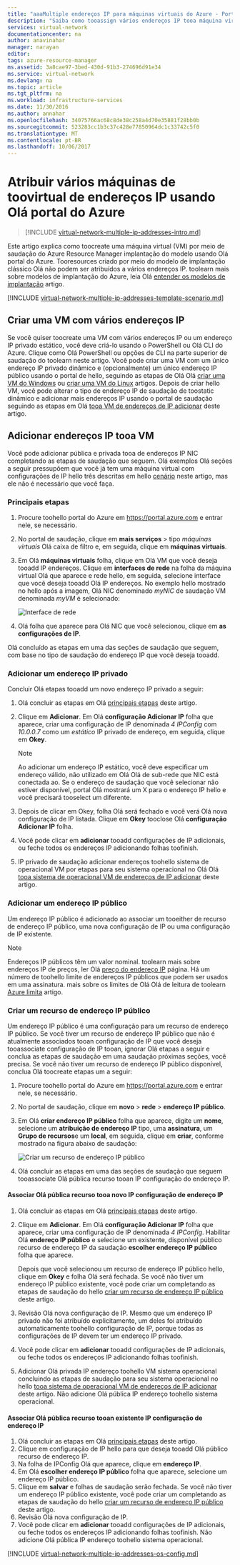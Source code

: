 ```yaml
---
title: "aaaMultiple endereços IP para máquinas virtuais do Azure - Portal | Microsoft Docs"
description: "Saiba como tooassign vários endereços IP tooa máquina virtual usando Olá portal do Azure | Gerenciador de recursos."
services: virtual-network
documentationcenter: na
author: anavinahar
manager: narayan
editor: 
tags: azure-resource-manager
ms.assetid: 3a8cae97-3bed-430d-91b3-274696d91e34
ms.service: virtual-network
ms.devlang: na
ms.topic: article
ms.tgt_pltfrm: na
ms.workload: infrastructure-services
ms.date: 11/30/2016
ms.author: annahar
ms.openlocfilehash: 34075766ac68c8de38c258a4d70e35881f28bb0b
ms.sourcegitcommit: 523283cc1b3c37c428e77850964dc1c33742c5f0
ms.translationtype: MT
ms.contentlocale: pt-BR
ms.lasthandoff: 10/06/2017
---
```

# <a name="assign-multiple-ip-addresses-toovirtual-machines-using-hello-azure-portal"></a>Atribuir vários máquinas de toovirtual de endereços IP usando Olá portal do Azure

>[!INCLUDE [virtual-network-multiple-ip-addresses-intro.md](../../includes/virtual-network-multiple-ip-addresses-intro.md)]
>
Este artigo explica como toocreate uma máquina virtual (VM) por meio de saudação do Azure Resource Manager implantação do modelo usando Olá portal do Azure. Tooresources criado por meio do modelo de implantação clássico Olá não podem ser atribuídos a vários endereços IP. toolearn mais sobre modelos de implantação do Azure, leia Olá [entender os modelos de implantação](../resource-manager-deployment-model.md) artigo.

[!INCLUDE [virtual-network-multiple-ip-addresses-template-scenario.md](../../includes/virtual-network-multiple-ip-addresses-scenario.md)]

## <a name = "create"></a>Criar uma VM com vários endereços IP

Se você quiser toocreate uma VM com vários endereços IP ou um endereço IP privado estático, você deve criá-lo usando o PowerShell ou Olá CLI do Azure. Clique como Olá PowerShell ou opções de CLI na parte superior de saudação do toolearn neste artigo. Você pode criar uma VM com um único endereço IP privado dinâmico e (opcionalmente) um único endereço IP público usando o portal de hello, seguindo as etapas de Olá Olá [criar uma VM do Windows](../virtual-machines/virtual-machines-windows-hero-tutorial.md) ou [criar uma VM do Linux](../virtual-machines/linux/quick-create-portal.md) artigos. Depois de criar hello VM, você pode alterar o tipo de endereço IP de saudação de toostatic dinâmico e adicionar mais endereços IP usando o portal de saudação seguindo as etapas em Olá [tooa VM de endereços de IP adicionar](#add) deste artigo.

## <a name="add"></a>Adicionar endereços IP tooa VM

Você pode adicionar pública e privada tooa de endereços IP NIC completando as etapas de saudação que seguem. Olá exemplos Olá seções a seguir pressupõem que você já tem uma máquina virtual com configurações de IP hello três descritas em hello [cenário](#Scenario) neste artigo, mas ele não é necessário que você faça.

### <a name="coreadd"></a>Principais etapas

1. Procure toohello portal do Azure em https://portal.azure.com e entrar nele, se necessário.
2. No portal de saudação, clique em **mais serviços** > tipo *máquinas virtuais* Olá caixa de filtro e, em seguida, clique em **máquinas virtuais**.
3. Em Olá **máquinas virtuais** folha, clique em Olá VM que você deseja tooadd IP endereços. Clique em **interfaces de rede** na folha da máquina virtual Olá que aparece e rede hello, em seguida, selecione interface que você deseja tooadd Olá IP endereços. No exemplo hello mostrado no hello após a imagem, Olá NIC denominado *myNIC* de saudação VM denominada *myVM* é selecionado:

    ![Interface de rede](./media/virtual-network-multiple-ip-addresses-portal/figure1.png)

4. Olá folha que aparece para Olá NIC que você selecionou, clique em **as configurações de IP**.

Olá concluído as etapas em uma das seções de saudação que seguem, com base no tipo de saudação do endereço IP que você deseja tooadd.

### <a name="add-a-private-ip-address"></a>**Adicionar um endereço IP privado**

Concluir Olá etapas tooadd um novo endereço IP privado a seguir:

1. Olá concluir as etapas em Olá [principais etapas](#coreadd) deste artigo.
2. Clique em **Adicionar**. Em Olá **configuração Adicionar IP** folha que aparece, criar uma configuração de IP denominada *4 IPConfig* com *10.0.0.7* como um *estático* IP privado de endereço, em seguida, clique em **Okey**.

    > [!NOTE]
    > Ao adicionar um endereço IP estático, você deve especificar um endereço válido, não utilizado em Olá Olá de sub-rede que NIC está conectada ao. Se o endereço de saudação que você selecionar não estiver disponível, portal Olá mostrará um X para o endereço IP hello e você precisará tooselect um diferente.

3. Depois de clicar em Okey, folha Olá será fechado e você verá Olá nova configuração de IP listada. Clique em **Okey** tooclose Olá **configuração Adicionar IP** folha.
4. Você pode clicar em **adicionar** tooadd configurações de IP adicionais, ou feche todos os endereços IP adicionando folhas toofinish.
5. IP privado de saudação adicionar endereços toohello sistema de operacional VM por etapas para seu sistema operacional no Olá Olá [tooa sistema de operacional VM de endereços de IP adicionar](#os-config) deste artigo.

### <a name="add-a-public-ip-address"></a>Adicionar um endereço IP público

Um endereço IP público é adicionado ao associar um tooeither de recurso de endereço IP público, uma nova configuração de IP ou uma configuração de IP existente.

> [!NOTE]
> Endereços IP públicos têm um valor nominal. toolearn mais sobre endereços IP de preços, ler Olá [preço do endereço IP](https://azure.microsoft.com/pricing/details/ip-addresses) página. Há um número de toohello limite de endereços IP públicos que podem ser usados em uma assinatura. mais sobre os limites de Olá Olá de leitura de toolearn [Azure limita](../azure-subscription-service-limits.md#networking-limits) artigo.
> 

### <a name="create-public-ip"></a>Criar um recurso de endereço IP público

Um endereço IP público é uma configuração para um recurso de endereço IP público. Se você tiver um recurso de endereço IP público que não é atualmente associados tooan configuração de IP que você deseja tooassociate configuração de IP tooan, ignorar Olá etapas a seguir e conclua as etapas de saudação em uma saudação próximas seções, você precisa. Se você não tiver um recurso de endereço IP público disponível, conclua Olá toocreate etapas um a seguir:

1. Procure toohello portal do Azure em https://portal.azure.com e entrar nele, se necessário.
3. No portal de saudação, clique em **novo** > **rede** > **endereço IP público**.
4. Em Olá **criar endereço IP público** folha que aparece, digite um **nome**, selecione um **atribuição de endereço IP** tipo, uma **assinatura**, um **Grupo de recursos**e um **local**, em seguida, clique em **criar**, conforme mostrado na figura abaixo de saudação:

    ![Criar um recurso de endereço IP público](./media/virtual-network-multiple-ip-addresses-portal/figure5.png)

5. Olá concluir as etapas em uma das seções de saudação que seguem tooassociate Olá pública recurso tooan IP configuração do endereço IP.

#### <a name="associate-hello-public-ip-address-resource-tooa-new-ip-configuration"></a>Associar Olá pública recurso tooa novo IP configuração de endereço IP

1. Olá concluir as etapas em Olá [principais etapas](#coreadd) deste artigo.
2. Clique em **Adicionar**. Em Olá **configuração Adicionar IP** folha que aparece, criar uma configuração de IP denominada *4 IPConfig*. Habilitar Olá **endereço IP público** e selecione um existente, disponível público recurso de endereço IP da saudação **escolher endereço IP público** folha que aparece.

    Depois que você selecionou um recurso de endereço IP público hello, clique em **Okey** e folha Olá será fechada. Se você não tiver um endereço IP público existente, você pode criar um completando as etapas de saudação do hello [criar um recurso de endereço IP público](#create-public-ip) deste artigo. 

3. Revisão Olá nova configuração de IP. Mesmo que um endereço IP privado não foi atribuído explicitamente, um deles foi atribuído automaticamente toohello configuração de IP, porque todas as configurações de IP devem ter um endereço IP privado.
4. Você pode clicar em **adicionar** tooadd configurações de IP adicionais, ou feche todos os endereços IP adicionando folhas toofinish.
5. Adicionar Olá privada IP endereço toohello VM sistema operacional concluindo as etapas de saudação para seu sistema operacional no hello [tooa sistema de operacional VM de endereços de IP adicionar](#os-config) deste artigo. Não adicione Olá pública IP endereço toohello sistema operacional.

#### <a name="associate-hello-public-ip-address-resource-tooan-existing-ip-configuration"></a>Associar Olá pública recurso tooan existente IP configuração de endereço IP

1. Olá concluir as etapas em Olá [principais etapas](#coreadd) deste artigo.
2. Clique em configuração de IP hello para que deseja tooadd Olá público recurso de endereço IP.
3. Na folha de IPConfig Olá que aparece, clique em **endereço IP**.
4. Em Olá **escolher endereço IP público** folha que aparece, selecione um endereço IP público.
5. Clique em **salvar** e folhas de saudação serão fechada. Se você não tiver um endereço IP público existente, você pode criar um completando as etapas de saudação do hello [criar um recurso de endereço IP público](#create-public-ip) deste artigo.
3. Revisão Olá nova configuração de IP.
4. Você pode clicar em **adicionar** tooadd configurações de IP adicionais, ou feche todos os endereços IP adicionando folhas toofinish. Não adicione Olá pública IP endereço toohello sistema operacional.


[!INCLUDE [virtual-network-multiple-ip-addresses-os-config.md](../../includes/virtual-network-multiple-ip-addresses-os-config.md)]
